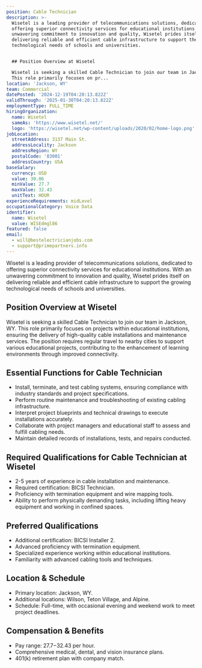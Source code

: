 ```yaml
---
position: Cable Technician
description: >-
  Wisetel is a leading provider of telecommunications solutions, dedicated to
  offering superior connectivity services for educational institutions. With an
  unwavering commitment to innovation and quality, Wisetel prides itself on
  delivering reliable and efficient cable infrastructure to support the growing
  technological needs of schools and universities.


  ## Position Overview at Wisetel

  Wisetel is seeking a skilled Cable Technician to join our team in Jackson, WY.
  This role primarily focuses on pr...
location: 'Jackson, WY'
team: Commercial
datePosted: '2024-12-19T04:20:13.822Z'
validThrough: '2025-01-30T04:20:13.822Z'
employmentType: FULL_TIME
hiringOrganization:
  name: Wisetel
  sameAs: 'https://www.wisetel.net/'
  logo: 'https://wisetel.net/wp-content/uploads/2020/02/home-logo.png'
jobLocation:
  streetAddress: 3137 Main St.
  addressLocality: Jackson
  addressRegion: WY
  postalCode: '83001'
  addressCountry: USA
baseSalary:
  currency: USD
  value: 30.06
  minValue: 27.7
  maxValue: 32.43
  unitText: HOUR
experienceRequirements: midLevel
occupationalCategory: Voice Data
identifier:
  name: Wisetel
  value: WISEdmgl86
featured: false
email:
  - will@bestelectricianjobs.com
  - support@primepartners.info
---
```




Wisetel is a leading provider of telecommunications solutions, dedicated to offering superior connectivity services for educational institutions. With an unwavering commitment to innovation and quality, Wisetel prides itself on delivering reliable and efficient cable infrastructure to support the growing technological needs of schools and universities.

## Position Overview at Wisetel
Wisetel is seeking a skilled Cable Technician to join our team in Jackson, WY. This role primarily focuses on projects within educational institutions, ensuring the delivery of high-quality cable installations and maintenance services. The position requires regular travel to nearby cities to support various educational projects, contributing to the enhancement of learning environments through improved connectivity.

## Essential Functions for Cable Technician
- Install, terminate, and test cabling systems, ensuring compliance with industry standards and project specifications.
- Perform routine maintenance and troubleshooting of existing cabling infrastructure.
- Interpret project blueprints and technical drawings to execute installations accurately.
- Collaborate with project managers and educational staff to assess and fulfill cabling needs.
- Maintain detailed records of installations, tests, and repairs conducted.

## Required Qualifications for Cable Technician at Wisetel
- 2-5 years of experience in cable installation and maintenance.
- Required certification: BICSI Technician.
- Proficiency with termination equipment and wire mapping tools.
- Ability to perform physically demanding tasks, including lifting heavy equipment and working in confined spaces.

## Preferred Qualifications
- Additional certification: BICSI Installer 2.
- Advanced proficiency with termination equipment.
- Specialized experience working within educational institutions.
- Familiarity with advanced cabling tools and techniques.

## Location & Schedule
- Primary location: Jackson, WY.
- Additional locations: Wilson, Teton Village, and Alpine.
- Schedule: Full-time, with occasional evening and weekend work to meet project deadlines.

## Compensation & Benefits
- Pay range: $27.7-$32.43 per hour.
- Comprehensive medical, dental, and vision insurance plans.
- 401(k) retirement plan with company match.
